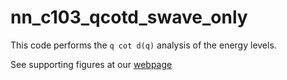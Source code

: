 # nn_c103_qcotd_swave_only

This code performs the `q cot d(q)` analysis of the energy levels.

See supporting figures at our [webpage](https://laphnn.github.io/nn_c103_qcotd_swave_only/)
